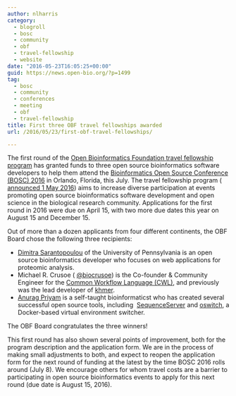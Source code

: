 ```yaml
---
author: nlharris
category:
  - blogroll
  - bosc
  - community
  - obf
  - travel-fellowship
  - website
date: "2016-05-23T16:05:25+00:00"
guid: https://news.open-bio.org/?p=1499
tag:
  - bosc
  - community
  - conferences
  - meeting
  - obf
  - travel-fellowship
title: First three OBF travel fellowships awarded
url: /2016/05/23/first-obf-travel-fellowships/

---
```

The first round of the [Open Bioinformatics Foundation travel fellowship program](https://github.com/OBF/obf-docs/blob/master/Travel_fellowships.md) has granted funds to three open source bioinformatics software developers to help them attend the [Bioinformatics Open Source Conference (BOSC) 2016](/wiki/BOSC_2016) in Orlando, Florida, this July. The travel fellowship program ( [announced 1 May 2016](https://news.open-bio.org/2016/03/01/obf-travel-fellowship-program/)) aims to increase diverse participation at events promoting open source bioinformatics software development and open science in the biological research community. Applications for the first round in 2016 were due on April 15, with two more due dates this year on August 15 and December 15.

Out of more than a dozen applicants from four different continents, the OBF Board chose the following three recipients:

- [Dimitra Sarantopoulou](https://github.com/dimitras) of the University of Pennsylvania is an open source bioinformatics developer who focuses on web applications for proteomic analysis.
- Michael R. Crusoe ( [@biocrusoe](https://twitter.com/biocrusoe)) is the Co-founder & Community Engineer for the [Common Workflow Language (CWL)](http://www.commonwl.org/), and previously was the lead developer of [khmer](https://github.com/dib-lab/khmer).
- [Anurag Priyam](http://wurmlab.github.io/team/priyam/) is a self-taught bioinformaticst who has created several successful open source tools, including  [SequenceServer](https://github.com/wurmlab/sequenceserver) and [oswitch](https://github.com/wurmlab/oswitch), a Docker-based virtual environment switcher.

The OBF Board congratulates the three winners!

This first round has also shown several points of improvement, both for the program description and the application form. We are in the process of making small adjustments to both, and expect to reopen the application form for the next round of funding at the latest by the time BOSC 2016 rolls around (July 8). We encourage others for whom travel costs are a barrier to participating in open source bioinformatics events to apply for this next round (due date is August 15, 2016).
